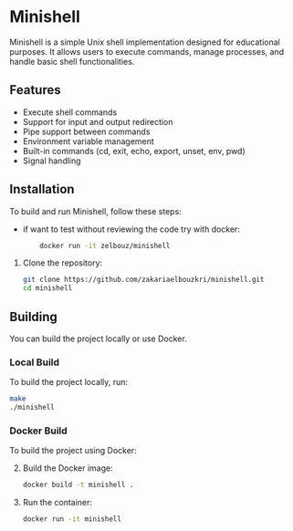 # Minishell

Minishell is a simple Unix shell implementation designed for educational purposes. It allows users to execute commands, manage processes, and handle basic shell functionalities.

## Features

- Execute shell commands
- Support for input and output redirection
- Pipe support between commands
- Environment variable management
- Built-in commands (cd, exit, echo, export, unset, env, pwd)
- Signal handling

## Installation

To build and run Minishell, follow these steps:

* if want to test without reviewing the code try with docker:
	```bash
		docker run -it zelbouz/minishell
	```

1. Clone the repository:
   ```bash
   git clone https://github.com/zakariaelbouzkri/minishell.git
   cd minishell
   ```

## Building

You can build the project locally or use Docker.

### Local Build

To build the project locally, run:

```bash
make
./minishell
```

### Docker Build

To build the project using Docker:

2. Build the Docker image:

   ```bash
   docker build -t minishell .
   ```

3. Run the container:

   ```bash
   docker run -it minishell
   ```

